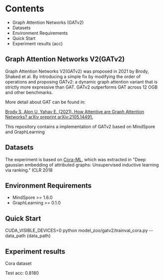 # Contents

- Graph Attention Networks (GATv2)
- Datasets
- Environment Requirements
- Quick Start
- Experiment results (acc)

## Graph Attention Networks V2(GATv2)

Graph Attention Networks V2(GATv2) was proposed in 2021 by Brody, Shaked et al.
By introducing a simple fix by modifying the order of operations and proposing GATv2: a dynamic graph attention variant that is strictly more expressive than GAT. GATv2 outperforms GAT across 12
OGB and other benchmarks.

More detail about GAT can be found in:

[Brody S,  Alon U,  Yahav E. (2021). How Attentive are Graph Attention Networks? arXiv preprint arXiv:2105.14491.](https://arxiv.org/pdf/2105.14491.pdf)

This repository contains a implementation of GATv2 based on MindSpore and GraphLearning

## Datasets

The experiment is based on [Cora-ML](https://data.dgl.ai/dataset/cora_v2.zip), which was extracted in "Deep gaussian embedding of attributed graphs: Unsupervised inductive learning via ranking." ICLR 2018

## Environment Requirements

- MindSpore >= 1.6.0
- GraphLearning >= 0.1.0

## Quick Start

CUDA_VISIBLE_DEVICES=0 python model_zoo/gatv2/trainval_cora.py --data_path  {data_path}

## Experiment results

Cora dataset

Test acc: 0.8180